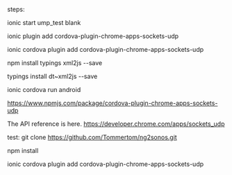 steps:

ionic start ump_test blank

ionic plugin add cordova-plugin-chrome-apps-sockets-udp

ionic cordova plugin add cordova-plugin-chrome-apps-sockets-udp

npm install typings xml2js --save

typings install dt~xml2js --save

ionic cordova run android

https://www.npmjs.com/package/cordova-plugin-chrome-apps-sockets-udp

The API reference is here. https://developer.chrome.com/apps/sockets_udp

test: git clone https://github.com/Tommertom/ng2sonos.git

npm install

ionic cordova plugin add cordova-plugin-chrome-apps-sockets-udp
